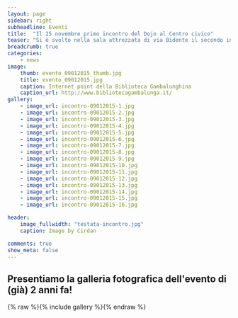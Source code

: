 ```yaml
---
layout: page
sidebar: right
subheadline: Eventi
title:  "Il 25 novembre primo incontro del Dojo al Centro civico"
teaser: "Si è svolto nella sala attrezzata di via Bidente il secondo incontro del mese"
breadcrumb: true
categories:
    - news
image:
    thumb: evento_09012015_thumb.jpg
    title: evento_09012015.jpg
    caption: Internet point della Biblioteca Gambalunghina
    caption_url: http://www.bibliotecagambalunga.it/
gallery:
    - image_url: incontro-09012015-1.jpg
    - image_url: incontro-09012015-2.jpg
    - image_url: incontro-09012015-3.jpg
    - image_url: incontro-09012015-4.jpg  
    - image_url: incontro-09012015-5.jpg     
    - image_url: incontro-09012015-6.jpg
    - image_url: incontro-09012015-7.jpg
    - image_url: incontro-09012015-8.jpg
    - image_url: incontro-09012015-9.jpg
    - image_url: incontro-09012015-10.jpg
    - image_url: incontro-09012015-11.jpg
    - image_url: incontro-09012015-12.jpg
    - image_url: incontro-09012015-13.jpg
    - image_url: incontro-09012015-14.jpg
    - image_url: incontro-09012015-15.jpg
    - image_url: incontro-09012015-16.jpg

header:
    image_fullwidth: "testata-incontro.jpg"
    caption: Image by Cirdan

comments: true
show_meta: false
---
```


## Presentiamo la galleria fotografica dell'evento di (già) 2 anni fa!

{% raw %}{% include gallery %}{% endraw %}
